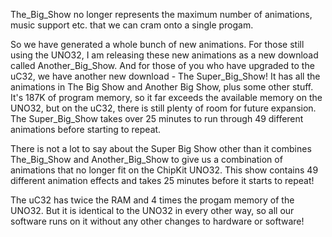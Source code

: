 The_Big_Show no longer represents the maximum number of animations, music support etc. that we can cram onto a single progam.

So we have generated a whole bunch of new animations. For those still using the UNO32, I am releasing these new animations as a new download called Another_Big_Show. And for those of you who have upgraded to the uC32, we have another new download - The Super_Big_Show! It has all the animations in The Big Show and Another Big Show, plus some other stuff. It's 187K of program memory, so it far exceeds the available memory on the UNO32, but on the uC32, there is still plenty of room for future expansion. The Super_Big_Show takes over 25 minutes to run through 49 different animations before starting to repeat.

There is not a lot to say about the Super Big Show other than it combines The_Big_Show and Another_Big_Show to give us a combination of animations that no longer fit on the ChipKit UNO32. This show contains 49 different animation effects and takes 25 minutes before it starts to repeat!

The uC32 has twice the RAM and 4 times the progam memory of the UNO32. But it is identical to the UNO32 in every other way, so all our software runs on it without any other changes to hardware or software!